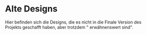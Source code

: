 # Alte Designs

Hier befinden sich die Designs, die es nicht in die Finale Version des Projekts geschafft haben, aber trotzdem "
erwähnenswert sind".